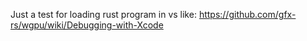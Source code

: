 Just a test for loading rust program in vs like: https://github.com/gfx-rs/wgpu/wiki/Debugging-with-Xcode
